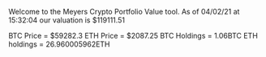 Welcome to the Meyers Crypto Portfolio Value tool. 
As of 04/02/21 at 15:32:04 our valuation is $119111.51 

BTC Price = $59282.3
 ETH Price = $2087.25
BTC Holdings = 1.06BTC
 ETH holdings = 26.960005962ETH 
